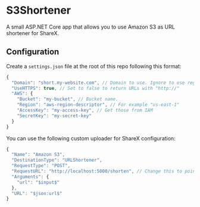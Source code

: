 # S3Shortener

A small ASP.NET Core app that allows you to use Amazon S3 as URL shortener for ShareX.

## Configuration

Create a `settings.json` file at the root of this repo following this format:

```javascript
{
  "Domain": "short.my-website.com", // Domain to use. Ignore to use regular S3 endpoint.
  "UseHTTPS": true, // Set to false to return URLs with "http://"
  "AWS": {
    "Bucket": "my-bucket", // Bucket name.
    "Region": "aws-region-descriptor", // For example "us-east-1"
    "AccessKey": "my-access-key", // Get those from IAM
    "SecretKey": "my-secret-key"
  }
}
```

You can use the following custom uploader for ShareX configuration:

```javascript
{
  "Name": "Amazon S3",
  "DestinationType": "URLShortener",
  "RequestType": "POST",
  "RequestURL": "http://localhost:5000/shorten", // Change this to point to your own instance
  "Arguments": {
    "url": "$input$"
  },
  "URL": "$json:url$"
}
```